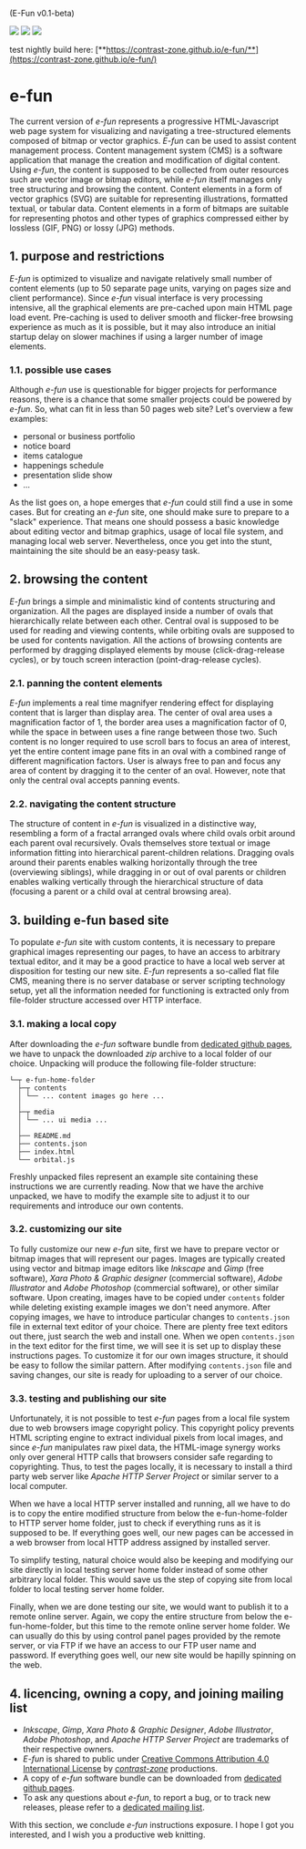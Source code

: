 (E-Fun v0.1-beta)

![](https://contrast-zone.github.io/e-fun/media/li1.svg) ![](https://contrast-zone.github.io/e-fun/media/li2.svg) ![](https://contrast-zone.github.io/e-fun/media/li3.svg)  

test nightly build here: [**https://contrast-zone.github.io/e-fun/**](https://contrast-zone.github.io/e-fun/)  

# e-fun

The current version of *e-fun* represents a progressive HTML-Javascript web page system for visualizing and navigating a tree-structured elements composed of bitmap or vector graphics. *E-fun* can be used to assist content management process. Content management system (CMS) is a software application that manage the creation and modification of digital content. Using *e-fun*, the content is supposed to be collected from outer resources such are vector image or bitmap editors, while *e-fun* itself manages only tree structuring and browsing the content. Content elements in a form of vector graphics (SVG) are suitable for representing illustrations, formatted textual, or tabular data. Content elements in a form of bitmaps are suitable for representing photos and other types of graphics compressed either by lossless (GIF, PNG) or lossy (JPG) methods.

## 1. purpose and restrictions

*E-fun* is optimized to visualize and navigate relatively small number of content elements (up to 50 separate page units, varying on pages size and client performance). Since *e-fun* visual interface is very processing intensive, all the graphical elements are pre-cached upon main HTML page load event. Pre-caching is used to deliver smooth and flicker-free browsing experience as much as it is possible, but it may also introduce an initial startup delay on slower machines if using a larger number of image elements.

### 1.1. possible use cases

Although *e-fun* use is questionable for bigger projects for performance reasons, there is a chance that some smaller projects could be powered by *e-fun*. So, what can fit in less than 50 pages web site? Let's overview a few examples:

- personal or business portfolio
- notice board
- items catalogue
- happenings schedule
- presentation slide show
- ...

As the list goes on, a hope emerges that *e-fun* could still find a use in some cases. But for creating an *e-fun* site, one should make sure to prepare to a "slack" experience. That means one should possess a basic knowledge about editing vector and bitmap graphics, usage of local file system, and managing local web server. Nevertheless, once you get into the stunt, maintaining the site should be an easy-peasy task.

## 2. browsing the content

*E-fun* brings a simple and minimalistic kind of contents structuring and organization. All the pages are displayed inside a number of ovals that hierarchically relate between each other. Central oval is supposed to be used for reading and viewing contents, while orbiting ovals are supposed to be used for contents navigation. All the actions of browsing contents are performed by dragging displayed elements by mouse (click-drag-release cycles), or by touch screen interaction (point-drag-release cycles).

### 2.1. panning the content elements

*E-fun* implements a real time magnifyer rendering effect for displaying content that is larger than display area. The center of oval area uses a magnification factor of 1, the border area uses a magnification factor of 0, while the space in between uses a fine range between those two. Such content is no longer required to use scroll bars to focus an area of interest, yet the entire content image pane fits in an oval with a combined range of different magnification factors. User is always free to pan and focus any area of content by dragging it to the center of an oval. However, note that only the central oval accepts panning events. 

### 2.2. navigating the content structure

The structure of content in *e-fun* is visualized in a distinctive way, resembling a form of a fractal arranged ovals where child ovals orbit around each parent oval recursively. Ovals themselves store textual or image information fitting into hierarchical parent-children relations. Dragging ovals around their parents enables walking horizontally through the tree (overviewing siblings), while dragging in or out of oval parents or children enables walking vertically through the hierarchical structure of data (focusing a parent or a child oval at central browsing area).

## 3. building e-fun based site

To populate *e-fun* site with custom contents, it is necessary to prepare graphical images representing our pages, to have an access to arbitrary textual editor, and it may be a good practice to have a local web server at disposition for testing our new site. *E-fun* represents a so-called flat file CMS, meaning there is no server database or server scripting technology setup, yet all the information needed for functioning is extracted only from file-folder structure accessed over HTTP interface.

### 3.1. making a local copy

After downloading the *e-fun* software bundle from [dedicated github pages](https://github.com/contrast-zone/e-fun), we have to unpack the downloaded *zip* archive to a local folder of our choice. Unpacking will produce the following file-folder structure:

    └─┬ e-fun-home-folder
      ├─┬ contents
      │ └── ... content images go here ...
      │
      ├─┬ media
      │ └── ... ui media ...
      │
      ├── README.md
      ├── contents.json 
      ├── index.html
      └── orbital.js

Freshly unpacked files represent an example site containing these instructions we are currently reading. Now that we have the archive unpacked, we have to modify the example site to adjust it to our requirements and introduce our own contents.

### 3.2. customizing our site

To fully customize our new *e-fun* site, first we have to prepare vector or bitmap images that will represent our pages. Images are typically created using vector and bitmap image editors like *Inkscape* and *Gimp* (free software), *Xara Photo & Graphic designer* (commercial software), *Adobe Illustrator* and *Adobe Photoshop* (commercial software), or other similar software. Upon creating, images have to be copied under `contents` folder while deleting existing example images we don't need anymore. After copying images, we have to introduce particular changes to `contents.json` file in external text editor of your choice. There are plenty free text editors out there, just search the web and install one. When we open `contents.json` in the text editor for the first time, we will see it is set up to display these instructions pages. To customize it for our own images structure, it should be easy to follow the similar pattern. After modifying `contents.json` file and saving changes, our site is ready for uploading to a server of our choice.

### 3.3. testing and publishing our site

Unfortunately, it is not possible to test *e-fun* pages from a local file system due to web browsers image copyright policy. This copyright policy prevents HTML scripting engine to extract individual pixels from local images, and since *e-fun* manipulates raw pixel data, the HTML-image synergy works only over general HTTP calls that browsers consider safe regarding to copyrighting. Thus, to test the pages locally, it is necessary to install a third party web server like *Apache HTTP Server Project* or similar server to a local computer.

When we have a local HTTP server installed and running, all we have to do is to copy the entire modified structure from below the e-fun-home-folder to HTTP server home folder, just to check if everything runs as it is supposed to be. If everything goes well, our new pages can be accessed in a web browser from local HTTP address assigned by installed server.

To simplify testing, natural choice would also be keeping and modifying our site directly in local testing server home folder instead of some other arbitrary local folder. This would save us the step of copying site from local folder to local testing server home folder.

Finally, when we are done testing our site, we would want to publish it to a remote online server. Again, we copy the entire structure from below the e-fun-home-folder, but this time to the remote online server home folder. We can usually do this by using control panel pages provided by the remote server, or via FTP if we have an access to our FTP user name and password. If everything goes well, our new site would be hapilly spinning on the web.

## 4. licencing, owning a copy, and joining mailing list

- *Inkscape*, *Gimp*, *Xara Photo & Graphic Designer*, *Adobe Illustrator*, *Adobe Photoshop*, and *Apache HTTP Server Project* are trademarks of their respective owners.
- *E-fun* is shared to public under [Creative Commons Attribution 4.0 International License](http://creativecommons.org/licenses/by/4.0/) by [*contrast-zone*](https://github.com/contrast-zone/) productions.
- A copy of *e-fun* software bundle can be downloaded from [dedicated github pages](https://github.com/contrast-zone/e-fun/).
- To ask any questions about *e-fun*, to report a bug, or to track new releases, please refer to a [dedicated mailing list](https://groups.google.com/d/forum/czone-efun).

With this section, we conclude *e-fun* instructions exposure. I hope I got you interested, and I wish you a productive web knitting.

